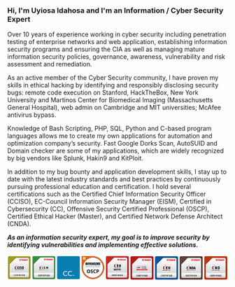 ### Hi, I'm Uyiosa Idahosa and I'm an Information / Cyber Security Expert

Over 10 years of experience working in cyber security including penetration testing of enterprise networks and web application, establishing information security programs and ensuring the CIA as well as managing mature information security policies, governance, awareness, vulnerability and risk assessment and remediation.

As an active member of the Cyber Security community, I have proven my skills in ethical hacking by identifying and responsibly disclosing security bugs: remote code execution on Stanford, HackTheBox, New York University and Martinos Center for Biomedical Imaging (Massachusetts General Hospital), web admin on Cambridge and MIT universities; McAfee antivirus bypass.

Knowledge of Bash Scripting, PHP, SQL, Python and C-based program languages allows me to create my own applications for automation and optimization company’s security. Fast Google Dorks Scan, AutoSUID and Domain checker are some of my applications, which are widely recognized by big vendors like Splunk, Hakin9 and KitPloit.

In addition to my bug bounty and application development skills, I stay up to date with the latest industry standards and best practices by continuously pursuing professional education and certification. I hold several certifications such as the Certified Chief Information Security Officer (CCISO), EC-Council Information Security Manager (EISM), Certified in Cybersecurity (CC), Offensive Security Certified Professional (OSCP), Certified Ethical Hacker (Master), and Certified Network Defense Architect (CNDA).

***As an information security expert, my goal is to improve security by identifying vulnerabilities and implementing effective solutions.***

![](https://github.com/IvanGlinkin/media_support/blob/main/mail_sign.png?raw=true)
